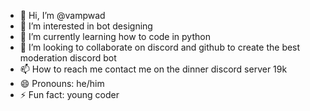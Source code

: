 - 👋 Hi, I’m @vampwad
- 👀 I’m interested in bot designing
- 🌱 I’m currently learning how to code in python
- 💞️ I’m looking to collaborate on discord and github to create the best moderation discord bot
- 📫 How to reach me contact me on the dinner discord server 19k
- 😄 Pronouns: he/him
- ⚡ Fun fact: young coder

<!---
vampwad/vampwad is a ✨ special ✨ repository because its `README.md` (this file) appears on your GitHub profile.
You can click the Preview link to take a look at your changes.
--->
